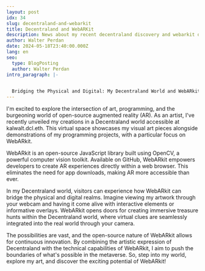```yaml
---
layout: post
idx: 34
slug: decentraland-and-webarkit
title: Decentraland and WebARKit
description: News about my recent decentraland discovery and webarkit development.
author: Walter Perdan
date: 2024-05-18T23:40:00.000Z
lang: en
seo:
  type: BlogPosting
  author: Walter Perdan
intro_paragraph: |-
  

  Bridging the Physical and Digital: My Decentraland World and WebARkit
---
```

I'm excited to explore the intersection of art, programming, and the burgeoning world of open-source augmented reality (AR). As an artist, I've recently unveiled my creations in a Decentraland world accessible at kalwalt.dcl.eth. This virtual space showcases my visual art pieces alongside demonstrations of my programming projects, with a particular focus on WebARkit.



WebARkit is an open-source JavaScript library built using OpenCV, a powerful computer vision toolkit. Available on GitHub, WebARkit empowers developers to create AR experiences directly within a web browser. This eliminates the need for app downloads, making AR more accessible than ever.



In my Decentraland world, visitors can experience how WebARkit can bridge the physical and digital realms. Imagine viewing my artwork through your webcam and having it come alive with interactive elements or informative overlays. WebARkit opens doors for creating immersive treasure hunts within the Decentraland world, where virtual clues are seamlessly integrated into the real world through your camera.



The possibilities are vast, and the open-source nature of WebARkit allows for continuous innovation. By combining the artistic expression of Decentraland with the technical capabilities of WebARkit, I aim to push the boundaries of what's possible in the metaverse. So, step into my world, explore my art, and discover the exciting potential of WebARkit!
